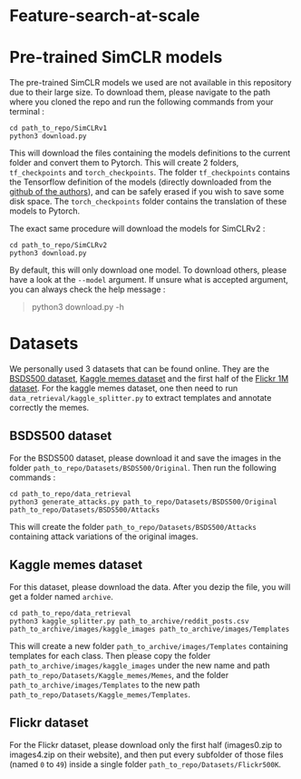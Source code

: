 # Feature-search-at-scale

# Pre-trained SimCLR models 

The pre-trained SimCLR models we used are not available in this repository due to their large size. To download them, please navigate to the path where you cloned the repo and run the following commands from your terminal :

```
cd path_to_repo/SimCLRv1
python3 download.py 
```

This will download the files containing the models definitions to the current folder and convert them to Pytorch. This will create 2 folders, `tf_checkpoints` and `torch_checkpoints`. The folder `tf_checkpoints` contains the Tensorflow definition of the models (directly downloaded from the [github of the authors](https://github.com/google-research/simclr)), and can be safely erased if you wish to save some disk space. The `torch_checkpoints` folder contains the translation of these models to Pytorch.

The exact same procedure will download the models for SimCLRv2 : 

```
cd path_to_repo/SimCLRv2
python3 download.py 
```

By default, this will only download one model. To download others, please have a look at the `--model` argument. If unsure what is accepted argument, you can always check the help message :

> python3 download.py -h

# Datasets

We personally used 3 datasets that can be found online. They are the [BSDS500 dataset](https://www2.eecs.berkeley.edu/Research/Projects/CS/vision/grouping/resources.html), [Kaggle memes dataset](https://www.kaggle.com/datasets/gmorinan/most-viewed-memes-templates-of-2018) and the first half of the [Flickr 1M dataset](https://press.liacs.nl/mirflickr/mirdownload.html). For the kaggle memes dataset, one then need to run `data_retrieval/kaggle_splitter.py` to extract templates and annotate correctly the memes. 

## BSDS500 dataset

For the BSDS500 dataset, please download it and save the images in the folder `path_to_repo/Datasets/BSDS500/Original`. Then run the following commands :

```
cd path_to_repo/data_retrieval
python3 generate_attacks.py path_to_repo/Datasets/BSDS500/Original path_to_repo/Datasets/BSDS500/Attacks
```

This will create the folder `path_to_repo/Datasets/BSDS500/Attacks` containing attack variations of the original images.

## Kaggle memes dataset

For this dataset, please download the data. After you dezip the file, you will get a folder named `archive`. 

```
cd path_to_repo/data_retrieval
python3 kaggle_splitter.py path_to_archive/reddit_posts.csv path_to_archive/images/kaggle_images path_to_archive/images/Templates
```

This will create a new folder `path_to_archive/images/Templates` containing templates for each class. Then please copy the folder `path_to_archive/images/kaggle_images` under the new name and path `path_to_repo/Datasets/Kaggle_memes/Memes`, and the folder `path_to_archive/images/Templates` to the new path `path_to_repo/Datasets/Kaggle_memes/Templates`.

## Flickr dataset

For the Flickr dataset, please download only the first half (images0.zip to images4.zip on their website), and then put every subfolder of those files (named `0` to `49`) inside a single folder `path_to_repo/Datasets/Flickr500K`.

